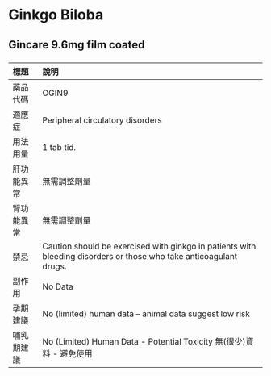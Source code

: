 # Ginkgo Biloba

## Gincare 9.6mg film coated

##### 

| 標題       | 說明                                                                                                               |
|:-----------|:-------------------------------------------------------------------------------------------------------------------|
| 藥品代碼   | OGIN9                                                                                                              |
| 適應症     | Peripheral circulatory disorders                                                                                   |
| 用法用量   | 1 tab tid.                                                                                                         |
| 肝功能異常 | 無需調整劑量                                                                                                       |
| 腎功能異常 | 無需調整劑量                                                                                                       |
| 禁忌       | Caution should be exercised with ginkgo in patients with bleeding disorders or those who take anticoagulant drugs. |
| 副作用     | No Data                                                                                                            |
| 孕期建議   | No (limited) human data – animal data suggest low risk                                                             |
| 哺乳期建議 | No (Limited) Human Data - Potential Toxicity 無(很少)資料 - 避免使用                                               |

